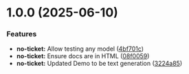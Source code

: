 # 1.0.0 (2025-06-10)


### Features

* **no-ticket:** Allow testing any model ([4bf701c](https://github.com/muhammaddadu/huggingface-transformers-react/commit/4bf701cc2665d481dd54e7f714ab89f50796b1e1))
* **no-ticket:** Ensure docs are in HTML ([08f0059](https://github.com/muhammaddadu/huggingface-transformers-react/commit/08f0059942945d9c900a585c725b7956193c7d38))
* **no-ticket:** Updated Demo to be text generation ([3224a85](https://github.com/muhammaddadu/huggingface-transformers-react/commit/3224a85a50a291d9d29364ef7ba84d914368477f))
